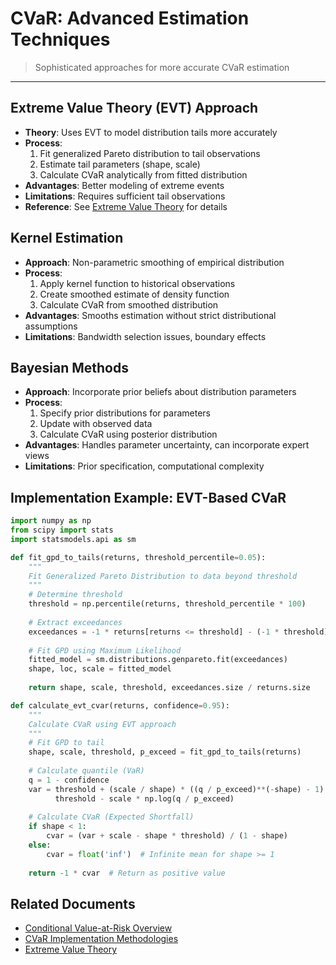 # CVaR: Advanced Estimation Techniques

> Sophisticated approaches for more accurate CVaR estimation

---

## Extreme Value Theory (EVT) Approach

* **Theory**: Uses EVT to model distribution tails more accurately
* **Process**:
  1. Fit generalized Pareto distribution to tail observations
  2. Estimate tail parameters (shape, scale)
  3. Calculate CVaR analytically from fitted distribution
* **Advantages**: Better modeling of extreme events
* **Limitations**: Requires sufficient tail observations
* **Reference**: See [Extreme Value Theory](../extreme-value-theory.md) for details

## Kernel Estimation

* **Approach**: Non-parametric smoothing of empirical distribution
* **Process**:
  1. Apply kernel function to historical observations
  2. Create smoothed estimate of density function
  3. Calculate CVaR from smoothed distribution
* **Advantages**: Smooths estimation without strict distributional assumptions
* **Limitations**: Bandwidth selection issues, boundary effects

## Bayesian Methods

* **Approach**: Incorporate prior beliefs about distribution parameters
* **Process**:
  1. Specify prior distributions for parameters
  2. Update with observed data
  3. Calculate CVaR using posterior distribution
* **Advantages**: Handles parameter uncertainty, can incorporate expert views
* **Limitations**: Prior specification, computational complexity

## Implementation Example: EVT-Based CVaR

```python
import numpy as np
from scipy import stats
import statsmodels.api as sm

def fit_gpd_to_tails(returns, threshold_percentile=0.05):
    """
    Fit Generalized Pareto Distribution to data beyond threshold
    """
    # Determine threshold
    threshold = np.percentile(returns, threshold_percentile * 100)
    
    # Extract exceedances
    exceedances = -1 * returns[returns <= threshold] - (-1 * threshold)
    
    # Fit GPD using Maximum Likelihood
    fitted_model = sm.distributions.genpareto.fit(exceedances)
    shape, loc, scale = fitted_model
    
    return shape, scale, threshold, exceedances.size / returns.size

def calculate_evt_cvar(returns, confidence=0.95):
    """
    Calculate CVaR using EVT approach
    """
    # Fit GPD to tail
    shape, scale, threshold, p_exceed = fit_gpd_to_tails(returns)
    
    # Calculate quantile (VaR)
    q = 1 - confidence
    var = threshold + (scale / shape) * ((q / p_exceed)**(-shape) - 1) if shape != 0 else \
          threshold - scale * np.log(q / p_exceed)
    
    # Calculate CVaR (Expected Shortfall)
    if shape < 1:
        cvar = (var + scale - shape * threshold) / (1 - shape)
    else:
        cvar = float('inf')  # Infinite mean for shape >= 1
    
    return -1 * cvar  # Return as positive value
```

## Related Documents

* [Conditional Value-at-Risk Overview](../conditional-value-at-risk.md)
* [CVaR Implementation Methodologies](./cvar-implementation-methodologies.md)
* [Extreme Value Theory](../extreme-value-theory.md)